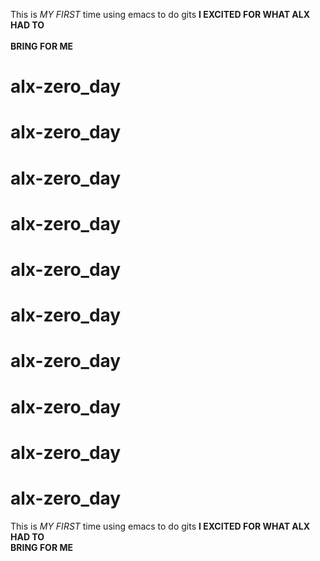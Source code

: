 
This is *MY FIRST* time using emacs to do gits **I EXCITED FOR WHAT ALX HAD TO \
\
BRING FOR ME**

# alx-zero_day
# alx-zero_day
# alx-zero_day
# alx-zero_day
# alx-zero_day
# alx-zero_day
# alx-zero_day
# alx-zero_day
# alx-zero_day
# alx-zero_day
This is *MY FIRST* time using emacs to do gits **I EXCITED FOR WHAT ALX HAD TO \
BRING FOR ME**
